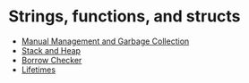 # Strings, functions, and structs

- [Manual Management and Garbage Collection](./01-manual-management-and-garbage-collection)
- [Stack and Heap](./02-stack-and-heap)
- [Borrow Checker](./03-borrow-checker)
- [Lifetimes](./04-lifetimes)
